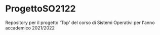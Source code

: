 # ProgettoSO2122

Repository per il progetto 'Top' del corso di Sistemi Operativi per l'anno accademico 2021/2022
